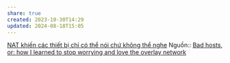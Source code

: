 ```yaml
---
share: true
created: 2023-10-30T14:29
updated: 2024-08-18T15:05
---
```

[NAT khiến các thiết bị chỉ có thể nói chứ không thể nghe](./NAT%20khi%E1%BA%BFn%20c%C3%A1c%20thi%E1%BA%BFt%20b%E1%BB%8B%20ch%E1%BB%89%20c%C3%B3%20th%E1%BB%83%20n%C3%B3i%20ch%E1%BB%A9%20kh%C3%B4ng%20th%E1%BB%83%20nghe.md)
Nguồn:: [Bad hosts, or: how I learned to stop worrying and love the overlay network](https://www.robinsloan.com/lab/bad-hosts/)